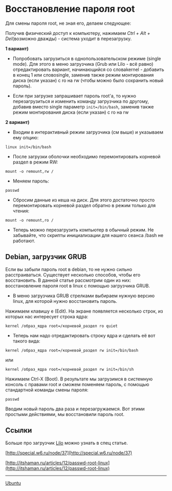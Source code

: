 # Восстановление пароля root

Для смены пароля root, не зная его, делаем следующее:

Получив физический доступ к компьютеру, нажимаем _Ctrl + Alt + Del_(возможно дважды) - система уходит в перезагрузку.

  
**1 вариант)**

*   Попробовать загрузиться в однопользовательском режиме (single mode). Для этого в меню загрузчика (Grub или Lilo - всё равно) отредактировать вариант, начинающийся со словаkernel \- добавить в конец 1 или словоsingle, заменив также режим монтирования диска (если указан) с ro на rw (чтобы можно было сохранить новый пароль).

*   Если при загрузке запрашивает пароль root'a, то нужно перезагрузиться и изменить команду загрузчика по другому, добавив вместо single параметр `init=/bin/bash`, заменив также режим монтирования диска (если указан) с ro на rw

  
**2 вариант)**

*   Входим в интерактивный режим загрузчика (см выше) и указываем ему опцию:

```
linux init=/bin/bash
```

*   После загрузки оболочки необходимо перемонтировать корневой раздел в режим RW:

```
mount -o remount,rw /
```

*   Меняем пароль:

```
passwd
```

*   Сбросим данные из кеша на диск. Для этого достаточно просто перемонтировать корневой раздел обратно в режим только для чтения:

```
mount -o remount,ro /
```

*   Теперь можно перезагрузить компьютер в обычный режим. Не забывайте, что скрипты инициализации для нашего сеанса /bash не работают.

  

## Debian, загрузчик GRUB
  
Если вы забыли пароль root в debian, то не нужно сильно расстраиваться. Существует несколько способов, чтобы его восстановить. В данной статье рассмотрим один из них: восстановление пароля root в linux с помощью загрузчика GRUB.

*   В меню загрузчика GRUB стрелками выбираем нужную версию linux, для которой нужно восстановить пароль.

Нажимаем клавишу e (Edit). На экране появляется несколько строк, из которых нас интересует строка ядра:

```
kernel /образ_ядра root=/корневой_раздел ro quiet
```

*   Теперь нам надо отредактировать строку ядра и сделать её вот такого вида:

```
kernel /образ_ядра root=/корневой_раздел rw init=/bin/bash
```

или

```
kernel /образ_ядра root=/корневой_раздел rw init=/bin/sh
```

Нажимаем Ctrl-X (Boot). В результате мы загрузимся в системную консоль с правами root и сможем поменяем пароль, с помощью стандартной команды смены пароля:

```
passwd
```

Вводим новый пароль два раза и перезагружаемся. Вот этими простыми действиями, мы восстановили пароль root.

## Cсылки

Больше про загрузчик [Lilo](http://sysadminwiki.ru/wiki/Lilo "Lilo") можно узнать в спец статье.

[http://special.w6.ru/node/37](http://special.w6.ru/node/37)

[http://itshaman.ru/articles/12/passwd-root-linux](http://itshaman.ru/articles/12/passwd-root-linux)

**********
[Ubuntu](/tags/Ubuntu.md)
